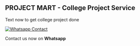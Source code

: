 ## PROJECT MART - College Project Service

Text now to get college project done

[![Whatsapp Contact](https://via.placeholder.com/50)](https://api.whatsapp.com/send?phone=917676409450&text=Hello)

Contact us now on **Whatsapp**
